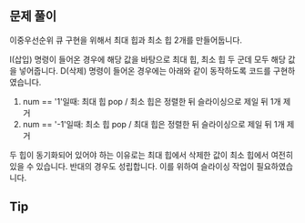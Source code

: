 ## 문제 풀이
이중우선순위 큐 구현을 위해서 최대 힙과 최소 힙 2개를 만들어둡니다.

I(삽입) 명령이 들어온 경우에 해당 값을 바탕으로 최대 힙, 최소 힙 두 군데 모두 해당 값을 넣어줍니다.
D(삭제) 명령이 들어온 경우에는 아래와 같이 동작하도록 코드를 구현하였습니다.

1. num == '1'일때: 최대 힙 pop / 최소 힙은 정렬한 뒤 슬라이싱으로 제일 뒤 1개 제거
2. num == '-1'일때: 최소 힙 pop / 최대 힙은 정렬한 뒤 슬라이싱으로 제일 뒤 1개 제거

두 힙이 동기화되어 있어야 하는 이유로는 최대 힙에서 삭제한 값이 최소 힙에서 여전히 있을 수 있습니다. 반대의 경우도 성립합니다. 이를 위하여 슬라이싱 작업이 필요하였습니다. 

## Tip
